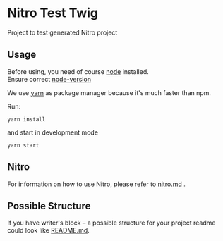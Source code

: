# Nitro Test Twig

Project to test generated Nitro project

## Usage

Before using, you need of course [node](https://nodejs.org/) installed.  
Ensure correct [node-version](./.node-version)

We use [yarn](https://yarnpkg.com) as package manager because it's much faster than npm.

Run:

```
yarn install
```

and start in development mode

```
yarn start
```
 

## Nitro

For information on how to use Nitro, please refer to [nitro.md](project/docs/nitro.md) .

## Possible Structure

If you have writer's block – a possible structure for your project readme could look like [README.md](https://github.com/namics/frontend-defaults/blob/master/doc/README.md).
